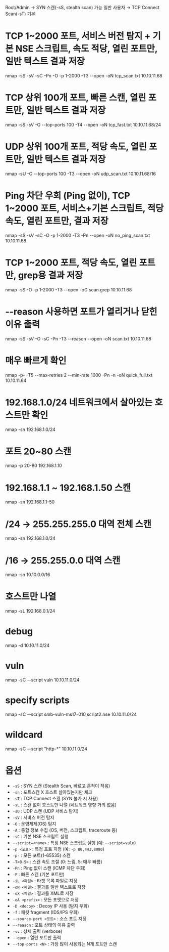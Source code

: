 Root/Admin → SYN 스캔(-sS, stealth scan) 가능
일반 사용자 → TCP Connect Scan(-sT) 기본

# TCP 1~2000 포트, 서비스 버전 탐지 + 기본 NSE 스크립트, 속도 적당, 열린 포트만, 일반 텍스트 결과 저장

nmap -sS -sV -sC -Pn -O -p 1-2000 -T3 --open -oN tcp_scan.txt 10.10.11.68

# TCP 상위 100개 포트, 빠른 스캔, 열린 포트만, 일반 텍스트 결과 저장

nmap -sS -sV -O --top-ports 100 -T4 --open -oN tcp_fast.txt 10.10.11.68/24

# UDP 상위 100개 포트, 적당 속도, 열린 포트만, 일반 텍스트 결과 저장

nmap -sU -O --top-ports 100 -T3 --open -oN udp_scan.txt 10.10.11.68/16

# Ping 차단 우회 (Ping 없이), TCP 1~2000 포트, 서비스+기본 스크립트, 적당 속도, 열린 포트만, 결과 저장

nmap -sS -sV -sC -O -p 1-2000 -T3 -Pn --open -oN no_ping_scan.txt 10.10.11.68

# TCP 1~2000 포트, 적당 속도, 열린 포트만, grep용 결과 저장

nmap -sS -O -p 1-2000 -T3 --open -oG scan.grep 10.10.11.68

# --reason 사용하면 포트가 열리거나 닫힌 이유 출력

nmap -sS -sV -O -sC -Pn -T3 --reason --open -oN scan.txt 10.10.11.68

# 매우 빠르게 확인

nmap -p- -T5 --max-retries 2 --min-rate 1000 -Pn -n -oN quick_full.txt 10.10.11.64

# 192.168.1.0/24 네트워크에서 살아있는 호스트만 확인

nmap -sn 192.168.1.0/24

# 포트 20~80 스캔

nmap -p 20-80 192.168.1.10

# 192.168.1.1 ~ 192.168.1.50 스캔

nmap -sn 192.168.1.1-50

# /24 → 255.255.255.0 대역 전체 스캔

nmap -sn 192.168.1.0/24

# /16 → 255.255.0.0 대역 스캔

nmap -sn 10.10.0.0/16

# 호스트만 나열

nmap -sL 192.168.0.1/24

# debug

nmap -d 10.10.11.0/24

# vuln

nmap -sC --script vuln 10.10.11.0/24

# specify scripts

nmap -sC --script smb-vuln-ms17-010,script2.nse  10.10.11.0/24

# wildcard

nmap -sC --script "http-*" 10.10.11.0/24



# 옵션

- `-sS` : SYN 스캔 (Stealth Scan, 빠르고 흔적이 적음)
- `-sn` : 포트스캔 X 호스트 살아있는지만 체크
- `-sT` : TCP Connect 스캔 (SYN 불가 시 사용)
- `-sL` : 스캔 없이 호스트만 나열 (네트워크 영향 거의 없음)
- `-sU` : UDP 스캔 (UDP 서비스 탐지)
- `-sV` : 서비스 버전 탐지
- `-O` : 운영체제(OS) 탐지
- `-A` : 종합 정보 수집 (OS, 버전, 스크립트, traceroute 등)
- `-sC` : 기본 NSE 스크립트 실행
- `--script=<name>` : 특정 NSE 스크립트 실행 (예: `--script=vuln`)
- `-p <포트>` : 특정 포트 지정 (예: `-p 80,443,8080`)
- `-p-` : 모든 포트(1-65535) 스캔
- `-T<0-5>` : 스캔 속도 조절 (0: 느림, 5: 매우 빠름)
- `-Pn` : Ping 없이 스캔 (ICMP 차단 우회)
- `-F` : 빠른 스캔 (기본 포트만)
- `-iL <파일>` : 타겟 목록 파일로 지정
- `-oN <파일>` : 결과를 일반 텍스트로 저장
- `-oX <파일>` : 결과를 XML로 저장
- `-oA <prefix>` : 모든 포맷으로 저장
- `-D <decoy>` : Decoy IP 사용 (탐지 우회)
- `-f` : 패킷 fragment (IDS/IPS 우회)
- `--source-port <포트>` : 소스 포트 지정
- `--reason` : 포트 상태의 이유 출력
- `-vv` : 상세 출력 (verbose)
- `--open` : 열린 포트만 출력
- `--top-ports <N>` : 가장 많이 사용되는 N개 포트만 스캔
